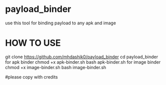 # payload_binder
use this tool for binding payload to any apk and image
# HOW TO USE
git clone https://github.com/mhdashik0/payload_binder
cd payload_binder
for apk binder
chmod +x apk-binder.sh
bash apk-binder.sh
for image binder
chmod +x image-binder.sh
bash image-binder.sh

#please copy with credits
